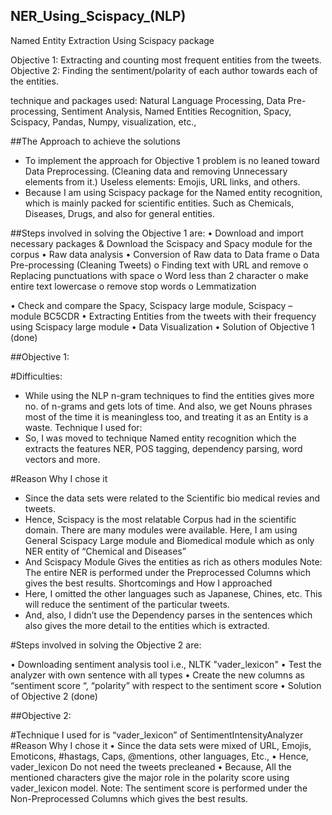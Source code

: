 ## NER_Using_Scispacy_(NLP)
Named Entity Extraction Using Scispacy package


Objective 1: Extracting and counting most frequent entities from the tweets.
Objective 2: Finding the sentiment/polarity of each author towards each of the entities.

technique and packages used: Natural Language Processing, Data Pre-processing, Sentiment Analysis, Named Entities Recognition, Spacy, Scispacy, Pandas, Numpy, visualization, etc.,

##The Approach to achieve the solutions

-	To implement the approach for Objective 1 problem is no leaned toward Data Preprocessing. (Cleaning data and removing Unnecessary elements from it.) Useless elements: Emojis, URL links, and others.
-	Because I am using Scispacy package for the Named entity recognition, which is mainly packed for scientific entities. Such as Chemicals, Diseases, Drugs, and also for general entities.

##Steps involved in solving the Objective 1 are:
•	Download and import necessary packages & Download the Scispacy and Spacy module for the corpus
•	Raw data analysis
•	Conversion of Raw data to Data frame
o	Data Pre-processing (Cleaning Tweets)
o	Finding text with URL and remove
o	Replacing punctuations with space
o	Word less than 2 character
o	make entire text lowercase
o	remove stop words
o	Lemmatization

•	Check and compare the Spacy, Scispacy large module, Scispacy – module BC5CDR
•	 Extracting Entities from the tweets with their frequency using Scispacy large module
•	Data Visualization
•	Solution of Objective 1 (done)

##Objective 1:

#Difficulties:
-	While using the NLP n-gram techniques to find the entities gives more no. of n-grams and gets lots of time. And also, we get Nouns phrases most of the time it is meaningless too, and treating it as an Entity is a waste.
Technique I used for:
-	So, I was moved to technique Named entity recognition which the extracts the features NER, POS tagging, dependency parsing, word vectors and more.

#Reason Why I chose it

-	Since the data sets were related to the Scientific bio medical revies and tweets. 
-	Hence, Scispacy is the most relatable Corpus had in the scientific domain. There are many modules were available. Here, I am using General Scispacy Large module and Biomedical module which as only NER entity of “Chemical and Diseases”
-	And Scispacy Module Gives the entities as rich as others modules
Note:	The entire NER is performed under the Preprocessed Columns which gives the best results.
Shortcomings and How I approached
-	Here, I omitted the other languages such as Japanese, Chines, etc. This will reduce the sentiment of the particular tweets.
-	And, also, I didn’t use the Dependency parses in the sentences which also gives the more detail to the entities which is extracted.

#Steps involved in solving the Objective 2 are:

•	Downloading sentiment analysis tool i.e., NLTK "vader_lexicon"
•	Test the analyzer with own sentence with all types
•	Create the new columns as “sentiment score “, “polarity” with respect to the sentiment score
•	Solution of Objective 2 (done)

##Objective 2:

#Technique I used for is “vader_lexicon” of SentimentIntensityAnalyzer
#Reason Why I chose it
•	Since the data sets were mixed of URL, Emojis, Emoticons, #hastags, Caps, @mentions, other languages, Etc., 
•	Hence, vader_lexicon Do not need the tweets precleaned
•	Because, All the mentioned characters give the major role in the polarity score using vader_lexicon model.
Note:	The sentiment score is performed under the Non-Preprocessed Columns which gives the best results.


